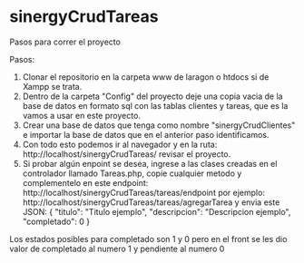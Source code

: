 # sinergyCrudTareas
Pasos para correr el proyecto

Pasos:

1. Clonar el repositorio en la carpeta www de laragon o htdocs si de Xampp se trata.
2. Dentro de la carpeta "Config" del proyecto deje una copia vacia de la base de datos en formato sql con las tablas clientes y tareas, que es la vamos a usar en este proyecto.
3. Crear una base de datos que tenga como nombre "sinergyCrudClientes" e importar la base de datos que en el anterior paso identificamos.
4. Con todo esto podemos ir al navegador y en la ruta: http://localhost/sinergyCrudTareas/ revisar el proyecto.
5. Si probar algún enpoint se desea, ingrese a las clases creadas en el controlador llamado Tareas.php, copie cualquier metodo y complementelo en este endpoint: http://localhost/sinergyCrudTareas/tareas/endpoint por ejemplo: http://localhost/sinergyCrudTareas/tareas/agregarTarea y envia este JSON:
   {
   "titulo": "Titulo ejemplo",
   "descripcion": "Descripcion ejemplo",
   "completado": 0
   }

Los estados posibles para completado son 1 y 0 pero en el front se les dio valor de completado al numero 1 y pendiente al numero 0
